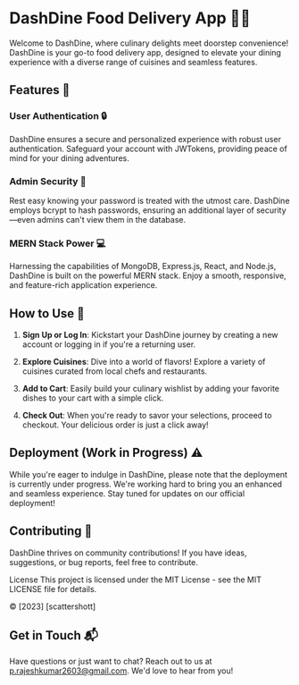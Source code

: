 # DashDine Food Delivery App 🍔🚀

Welcome to DashDine, where culinary delights meet doorstep convenience! DashDine is your go-to food delivery app, designed to elevate your dining experience with a diverse range of cuisines and seamless features.

## Features 🌟

### User Authentication 🔒

DashDine ensures a secure and personalized experience with robust user authentication. Safeguard your account with JWTokens, providing peace of mind for your dining adventures.

### Admin Security 🔐

Rest easy knowing your password is treated with the utmost care. DashDine employs bcrypt to hash passwords, ensuring an additional layer of security—even admins can't view them in the database.

### MERN Stack Power 💻

Harnessing the capabilities of MongoDB, Express.js, React, and Node.js, DashDine is built on the powerful MERN stack. Enjoy a smooth, responsive, and feature-rich application experience.

## How to Use 🚀

1. **Sign Up or Log In**: Kickstart your DashDine journey by creating a new account or logging in if you're a returning user.

2. **Explore Cuisines**: Dive into a world of flavors! Explore a variety of cuisines curated from local chefs and restaurants.

3. **Add to Cart**: Easily build your culinary wishlist by adding your favorite dishes to your cart with a simple click.

4. **Check Out**: When you're ready to savor your selections, proceed to checkout. Your delicious order is just a click away!

## Deployment (Work in Progress) ⚠️

While you're eager to indulge in DashDine, please note that the deployment is currently under progress. We're working hard to bring you an enhanced and seamless experience. Stay tuned for updates on our official deployment!

## Contributing 🤝

DashDine thrives on community contributions! If you have ideas, suggestions, or bug reports, feel free to contribute. 

License
This project is licensed under the MIT License - see the MIT LICENSE file for details.

© [2023] [scattershott]

## Get in Touch 📬

Have questions or just want to chat? Reach out to us at [p.rajeshkumar2603@gmail.com](mailto:p.rajeshkumar2603@gmail.com). We'd love to hear from you!

